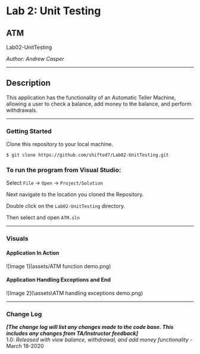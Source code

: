 # Lab 2: Unit Testing

## ATM

Lab02-UnitTesting

*Author: Andrew Casper*

----

## Description
This application has the functionality of an Automatic Teller Machine, allowing a user to check a balance, add money to the balance, and perform withdrawals.

---

### Getting Started
Clone this repository to your local machine.

```
$ git clone https://github.com/shifted7/Lab02-UnitTesting.git
```

### To run the program from Visual Studio:
Select ```File``` -> ```Open``` -> ```Project/Solution```

Next navigate to the location you cloned the Repository.

Double click on the ```Lab02-UnitTesting``` directory.

Then select and open ```ATM.sln```

---

### Visuals

#### Application In Action
![Image 1](assets/ATM function demo.png)
#### Application Handling Exceptions and End
![Image 2](\assets\ATM handling exceptions demo.png)

---

### Change Log
***[The change log will list any changes made to the code base. This includes any changes from TA/Instructor feedback]***  
1.0: *Released with view balance, withdrawal, and add money functionality* - March 18-2020  
